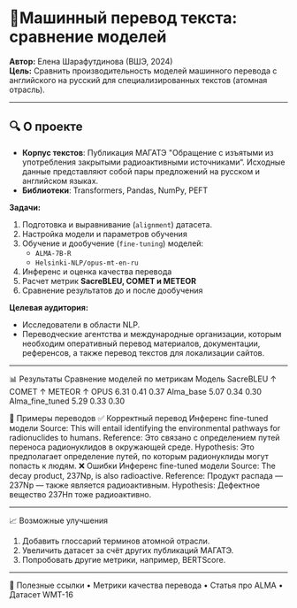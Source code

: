 # 🚀Машинный перевод текста: сравнение моделей  
**Автор:** Елена Шарафутдинова (ВШЭ, 2024)  
**Цель:** Сравнить производительность моделей машинного перевода с английского на русский для специализированных текстов (атомная отрасль).  

---

## 🔍 О проекте  
- **Корпус текстов**: Публикация МАГАТЭ "Обращение с изъятыми из употребления закрытыми радиоактивными источниками“. Исходные данные представляют собой пары предложений на русском и английском языках. 
- **Библиотеки**: Transformers, Pandas, NumPy, PEFT

**Задачи:**  
1. Подготовка и выравнивание (`alignment`) датасета.  	
2. Настройка модели и параметров обучения
3. Обучение и дообучение (`fine-tuning`) моделей:  
   - `ALMA-7B-R` 
   - `Helsinki-NLP/opus-mt-en-ru` 
4. Инференс и оценка качества перевода
5. Расчет метрик **SacreBLEU, COMET и METEOR**
6. Сравнение результатов до и после дообучения

**Целевая аудитория:**  
- Исследователи в области NLP.  
- Переводческие агентства и международные организации, которым необходим оперативный перевод материалов, документации, референсов, а также перевод текстов для локализации сайтов.

---

📊 Результаты
Сравнение моделей по метрикам
Модель	SacreBLEU ↑	COMET ↑	METEOR ↑
OPUS	6.31	0.41	0.37
Alma_base	5.07	0.34	0.30
Alma_fine_tuned	5.29	0.33	0.30

📌 Примеры переводов
✅ Корректный перевод Инференс fine-tuned модели
Source:
This will entail identifying the environmental pathways for radionuclides to humans.
Reference:
Это связано с определением путей переноса радионуклидов в окружающей среде.
Hypothesis:
Это предполагает определение путей, по которым радионуклиды могут попасть к людям.
❌ Ошибки Инференс fine-tuned модели
Source:
The decay product, 237Np, is also radioactive.
Reference:
Продукт распада — 237Np — также является радиоактивным.
Hypothesis:
Дефектное вещество 237Нп тоже радиоактивно.
________________________________________
📈 Возможные улучшения
1.	Добавить глоссарий терминов атомной отрасли.
2.	Увеличить датасет за счёт других публикаций МАГАТЭ.
3.	Попробовать другие метрики, например, BERTScore.
________________________________________
🔗 Полезные ссылки
•	Метрики качества перевода
•	Статья про ALMA
•	Датасет WMT-16


